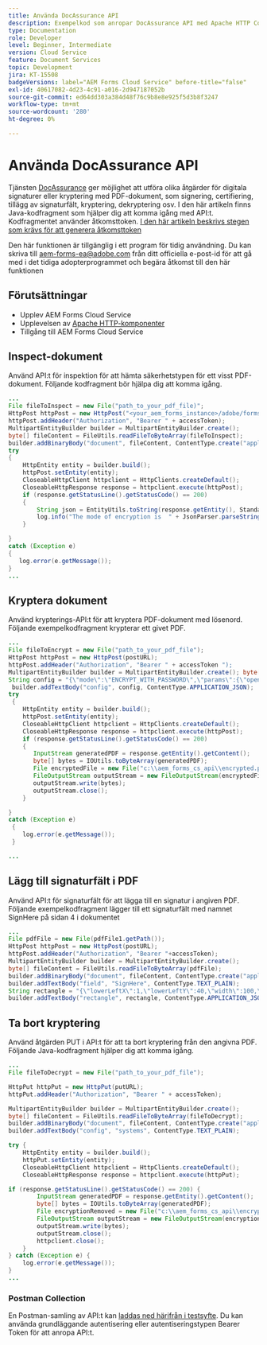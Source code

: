 ```yaml
---
title: Använda DocAssurance API
description: Exempelkod som anropar DocAssurance API med Apache HTTP Components i Java
type: Documentation
role: Developer
level: Beginner, Intermediate
version: Cloud Service
feature: Document Services
topic: Development
jira: KT-15508
badgeVersions: label="AEM Forms Cloud Service" before-title="false"
exl-id: 40617082-4d23-4c91-a016-2d947187052b
source-git-commit: ed64dd303a384d48f76c9b8e8e925f5d3b8f3247
workflow-type: tm+mt
source-wordcount: '280'
ht-degree: 0%

---
```


# Använda DocAssurance API

Tjänsten [DocAssurance](https://developer.adobe.com/experience-manager-forms-cloud-service-developer-reference/api/docassurance/#tag/DocAssurance) ger möjlighet att utföra olika åtgärder för digitala signaturer eller kryptering med PDF-dokument, som signering, certifiering, tillägg av signaturfält, kryptering, dekryptering osv.
I den här artikeln finns Java-kodfragment som hjälper dig att komma igång med API:t. Kodfragmentet använder åtkomsttoken. [I den här artikeln beskrivs stegen som krävs för att generera åtkomsttoken](https://experienceleague.adobe.com/en/docs/experience-manager-learn/cloud-service/forms/doc-gen-formscs/introduction)


<span class="preview">Den här funktionen är tillgänglig i ett program för tidig användning. Du kan skriva till aem-forms-ea@adobe.com från ditt officiella e-post-id för att gå med i det tidiga adopterprogrammet och begära åtkomst till den här funktionen</span>


## Förutsättningar

* Upplev AEM Forms Cloud Service
* Upplevelsen av [Apache HTTP-komponenter](https://hc.apache.org/httpcomponents-client-4.5.x/)
* Tillgång till AEM Forms Cloud Service

## Inspect-dokument

Använd API:t för inspektion för att hämta säkerhetstypen för ett visst PDF-dokument. Följande kodfragment bör hjälpa dig att komma igång.

```java
...
File fileToInspect = new File("path_to_your_pdf_file)";
HttpPost httpPost = new HttpPost("<your_aem_forms_instance>/adobe/forms/document/assure/inspect");
httpPost.addHeader("Authorization", "Bearer " + accessToken);
MultipartEntityBuilder builder = MultipartEntityBuilder.create();
byte[] fileContent = FileUtils.readFileToByteArray(fileToInspect);
builder.addBinaryBody("document", fileContent, ContentType.create("application/pdf"), "BenefitOverview.pdf");
try
{
    HttpEntity entity = builder.build();
    httpPost.setEntity(entity);
    CloseableHttpClient httpclient = HttpClients.createDefault();
    CloseableHttpResponse response = httpclient.execute(httpPost);
    if (response.getStatusLine().getStatusCode() == 200)   
    {
        String json = EntityUtils.toString(response.getEntity(), StandardCharsets.UTF_8);
        log.info("The mode of encryption is  " + JsonParser.parseString(json).getAsJsonObject().get("mode").getAsString());
    }

} 
catch (Exception e)
{
   log.error(e.getMessage());
}
...
```


## Kryptera dokument

Använd krypterings-API:t för att kryptera PDF-dokument med lösenord. Följande exempelkodfragment krypterar ett givet PDF.

```java
...
File fileToEncrypt = new File("path_to_your_pdf_file");
HttpPost httpPost = new HttpPost(postURL);
httpPost.addHeader("Authorization", "Bearer " + accessToken ");
MultipartEntityBuilder builder = MultipartEntityBuilder.create(); byte[] fileContent = FileUtils.readFileToByteArray(fileToEncrypt); builder.addBinaryBody("document", fileContent, ContentType.create("application/pdf"), "BenefitOverview.pdf");
String config = "{\"mode\":\"ENCRYPT_WITH_PASSWORD\",\"params\":{\"openPassword\":\"adobe\",\"permPassword\":\"systems\",\"permissions\":[\"ALL_PERM\"]}}";
 builder.addTextBody("config", config, ContentType.APPLICATION_JSON);
try
 {
    HttpEntity entity = builder.build();
    httpPost.setEntity(entity);
    CloseableHttpClient httpclient = HttpClients.createDefault();
    CloseableHttpResponse response = httpclient.execute(httpPost);
    if (response.getStatusLine().getStatusCode() == 200)
    {
       InputStream generatedPDF = response.getEntity().getContent();
       byte[] bytes = IOUtils.toByteArray(generatedPDF);
       File encryptedFile = new File("c:\\aem_forms_cs_api\\encrypted.pdf");
       FileOutputStream outputStream = new FileOutputStream(encryptedFile);
       outputStream.write(bytes);
       outputStream.close();
    }

}
catch (Exception e)
 {
    log.error(e.getMessage());
 }

...
```

## Lägg till signaturfält i PDF

Använd API:t för signaturfält för att lägga till en signatur i angiven PDF. Följande exempelkodfragment lägger till ett signaturfält med namnet SignHere på sidan 4 i dokumentet

```java
...
File pdfFile = new File(pdfFile1.getPath());
HttpPost httpPost = new HttpPost(postURL);
httpPost.addHeader("Authorization", "Bearer "+accessToken);
MultipartEntityBuilder builder = MultipartEntityBuilder.create();
byte[] fileContent = FileUtils.readFileToByteArray(pdfFile);
builder.addBinaryBody("document", fileContent, ContentType.create("application/pdf"), "BenefitOverview.pdf");
builder.addTextBody("field", "SignHere", ContentType.TEXT_PLAIN);
String rectangle = "{\"lowerLeftX\":1,\"lowerLeftY\":40,\"width\":100,\"height\":100}";
builder.addTextBody("rectangle", rectangle, ContentType.APPLICATION_JSON);
```


## Ta bort kryptering

Använd åtgärden PUT i API:t för att ta bort kryptering från den angivna PDF. Följande Java-kodfragment hjälper dig att komma igång.

```java
...
File fileToDecrypt = new File("path_to_your_pdf_file");

HttpPut httpPut = new HttpPut(putURL);
httpPut.addHeader("Authorization", "Bearer " + accessToken);

MultipartEntityBuilder builder = MultipartEntityBuilder.create();
byte[] fileContent = FileUtils.readFileToByteArray(fileToDecrypt);
builder.addBinaryBody("document", fileContent, ContentType.create("application/pdf"), "BenefitOverview.pdf");
builder.addTextBody("config", "systems", ContentType.TEXT_PLAIN);

try {
    HttpEntity entity = builder.build();
    httpPut.setEntity(entity);
    CloseableHttpClient httpclient = HttpClients.createDefault();
    CloseableHttpResponse response = httpclient.execute(httpPut);

if (response.getStatusLine().getStatusCode() == 200) {
        InputStream generatedPDF = response.getEntity().getContent();
        byte[] bytes = IOUtils.toByteArray(generatedPDF);
        File encryptionRemoved = new File("c:\\aem_forms_cs_api\\encryption_removed.pdf");
        FileOutputStream outputStream = new FileOutputStream(encryptionRemoved);
        outputStream.write(bytes);
        outputStream.close();
        httpclient.close();
    }
} catch (Exception e) {
    log.error(e.getMessage());
}
...
```

### Postman Collection

En Postman-samling av API:t kan [laddas ned härifrån i testsyfte](assets/DocAssuranceAPI.postman_collection.json). Du kan använda grundläggande autentisering eller autentiseringstypen Bearer Token för att anropa API:t.
